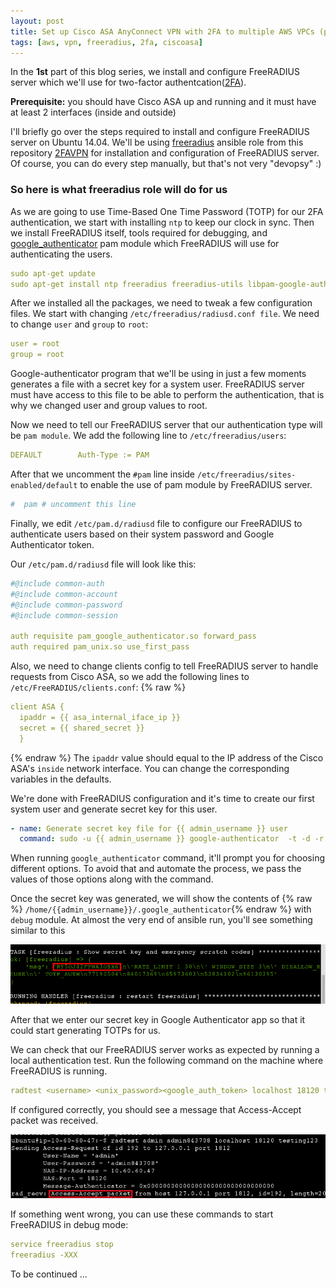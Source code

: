 ```yaml
---
layout: post
title: Set up Cisco ASA AnyConnect VPN with 2FA to multiple AWS VPCs (part I)
tags: [aws, vpn, freeradius, 2fa, ciscoasa]
---
```


In the **1st** part of this blog series, we install and configure FreeRADIUS server which we'll use for two-factor authentcation([2FA](https://en.wikipedia.org/wiki/Multi-factor_authentication)).

__Prerequisite:__ you should have Cisco ASA up and running and it must have at least 2 interfaces (inside and outside)

I'll briefly go over the steps required to install and configure FreeRADIUS server on Ubuntu 14.04. We'll be using [freeradius](https://github.com/Artemmkin/2FAVPN/tree/master/roles/freeradius) ansible role from this repository [2FAVPN](https://github.com/Artemmkin/2FAVPN) for installation and configuration of FreeRADIUS server. Of course, you can do every step manually, but that's not very "devopsy" :)
<!--break-->

### So here is what freeradius role will do for us

As we are going to use Time-Based One Time Password (TOTP) for our 2FA authentication, we start with installing ```ntp``` to keep our clock in sync. Then we install FreeRADIUS itself, tools required for debugging, and [google_authenticator](https://github.com/google/google-authenticator-libpam) pam module which FreeRADIUS will use for authenticating the users.
~~~yml
sudo apt-get update
sudo apt-get install ntp freeradius freeradius-utils libpam-google-authenticator
~~~

After we installed all the packages, we need to tweak a few configuration files.
We start with changing ```/etc/freeradius/radiusd.conf file```. We need to change ```user``` and ```group``` to ```root```:
~~~yml
user = root
group = root
~~~
Google-authenticator program that we'll be using in just a few moments generates a file with a secret key for a system user. FreeRADIUS server must have access to this file to be able to perform the authentication, that is why we changed user and group values to root.

Now we need to tell our FreeRADIUS server that our authentication type will be ```pam module```. We add the following line to ```/etc/freeradius/users```:  
~~~yml
DEFAULT        Auth-Type := PAM
~~~
After that we uncomment the ```#pam``` line inside ```/etc/freeradius/sites-enabled/default``` to enable the use of pam module by FreeRADIUS server.
~~~yml
#  pam # uncomment this line
~~~
Finally, we edit ```/etc/pam.d/radiusd``` file to configure our FreeRADIUS to authenticate users based on their system password and Google Authenticator token.

Our ```/etc/pam.d/radiusd``` file will look like this:
~~~yml
#@include common-auth
#@include common-account
#@include common-password
#@include common-session

auth requisite pam_google_authenticator.so forward_pass
auth required pam_unix.so use_first_pass
~~~
Also, we need to change clients config to tell FreeRADIUS server to handle requests from Cisco ASA, so we add the following lines to ```/etc/FreeRADIUS/clients.conf```:
{% raw %}
~~~yml
client ASA {
  ipaddr = {{ asa_internal_iface_ip }}
  secret = {{ shared_secret }}
  }
~~~
{% endraw %}
The ```ipaddr``` value should equal to the IP address of the Cisco ASA's ```inside``` network interface. You can change the corresponding variables in the defaults.

We're done with FreeRADIUS configuration and it's time to create our first system user and generate secret key for this user.
~~~yml
- name: Generate secret key file for {{ admin_username }} user
  command: sudo -u {{ admin_username }} google-authenticator  -t -d -r 1 -R 30 -w 3 -s /home/{{ admin_username }}/.google_authenticator -f
~~~
When running ```google_authenticator``` command, it'll prompt you for choosing different options. To avoid that and automate the process, we pass the values of those options along with the command.

Once the secret key was generated, we will show the contents of {% raw %} ```/home/{{admin_username}}/.google_authenticator```{% endraw %} with ```debug``` module. At almost the very end of ansible run, you'll see something similar to this

![400x200](/public/img/CiscoVPN/secret_key.gif)

After that we enter our secret key in Google Authenticator app so that it could start generating TOTPs for us.

We can check that our FreeRADIUS server works as expected by running a local authentication test. Run the following command on the machine where FreeRADIUS is running.
~~~yml
radtest <username> <unix_password><google_auth_token> localhost 18120 testing123
~~~
If configured correctly, you should see a message that Access-Accept packet was received.

![400x200](/public/img/CiscoVPN/access_packet.jpg)

If something went wrong, you can use these commands to start FreeRADIUS in debug mode:
~~~yml
service freeradius stop
freeradius -XXX
~~~

To be continued ...
